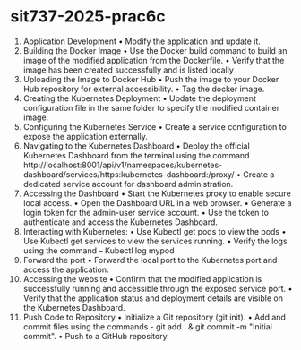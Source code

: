 # sit737-2025-prac6c
1. Application Development
•	Modify the application and update it.
2. Building the Docker Image
•	Use the Docker build command to build an image of the modified application from the Dockerfile.
•	Verify that the image has been created successfully and is listed locally
3. Uploading the Image to Docker Hub
•	Push the image to your Docker Hub repository for external accessibility.
•	Tag the docker image.
4. Creating the Kubernetes Deployment
•	Update the deployment configuration file in the same folder to specify the modified container image.
5. Configuring the Kubernetes Service
•	Create a service configuration to expose the application externally.
6. Navigating to the Kubernetes Dashboard
•	Deploy the official Kubernetes Dashboard from the terminal using the command http://localhost:8001/api/v1/namespaces/kubernetes-dashboard/services/https:kubernetes-dashboard:/proxy/
•	Create a dedicated service account for dashboard administration.
7. Accessing the Dashboard
•	Start the Kubernetes proxy to enable secure local access.
•	Open the Dashboard URL in a web browser.
•	Generate a login token for the admin-user service account.
•	Use the token to authenticate and access the Kubernetes Dashboard.
8. Interacting with Kubernetes:
•	Use Kubectl get pods to view the pods
•	Use Kubectl get services to view the services running.
•	Verify the logs using the command – Kubectl log mypod
9. Forward the port
•	Forward the local port to the Kubernetes port and access the application.
10. Accessing the website
•	Confirm that the modified application is successfully running and accessible through the exposed service port.
•	Verify that the application status and deployment details are visible on the Kubernetes Dashboard.
11. Push Code to Repository
•	Initialize a Git repository (git init).
•	Add and commit files using the commands - git add . & git commit -m "Initial commit".
•	Push to a GitHub repository.
